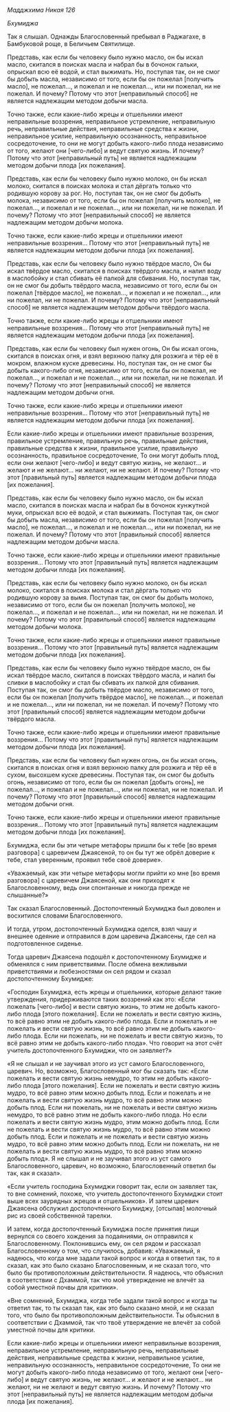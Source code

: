 *Мадджхима Никая 126*

*Бхумиджа*

Так я слышал\. Однажды Благословенный пребывал в Раджагахе, в Бамбуковой роще, в Беличьем Святилище\.

Представь, как если бы человеку было нужно масло,  он бы искал масло, скитался в поисках масла и набрал бы в бочонок гальки, опрыскал всю её водой, и стал выжимать\. Но, поступая так, он не смог бы добыть масла, независимо от того, если бы он пожелал \[получить масло\], не пожелал\.\.\., и пожелал и не пожелал\.\.\., или ни пожелал, ни не пожелал\. И почему? Потому что этот \[неправильный способ\] не является надлежащим методом добычи масла\.

Точно также, если какие\-либо жрецы и отшельники имеют неправильные воззрения, неправильное устремление, неправильную речь, неправильные действия, неправильные средства к жизни, неправильное усилие, неправильную осознанность, неправильное сосредоточение,  то они не могут добыть какого\-либо плода независимо от того, желают они \[чего\-либо\] и ведут святую жизнь\.    И почему? Потому что этот \[неправильный путь\] не является надлежащим методом добычи плода \[их пожелания\]\.

Представь, как если бы человеку было нужно молоко,  он бы искал молоко, скитался в поисках молока и стал дёргать только что родившую корову за рог\. Но, поступая так, он не смог бы добыть молока, независимо от того, если бы он пожелал \[получить молоко\], не пожелал\.\.\., и пожелал и не пожелал\.\.\., или ни пожелал, ни не пожелал\. И почему? Потому что этот \[неправильный способ\] не является надлежащим методом добычи молока\.

Точно также, если какие\-либо жрецы и отшельники имеют неправильные воззрения…      Потому что этот \[неправильный путь\] не является надлежащим методом добычи плода \[их пожелания\]\.

Представь, как если бы человеку было нужно твёрдое масло,  Он бы искал твёрдое масло, скитался в поисках твёрдого масла, и налил воду в маслобойку и стал сбивать её палкой для сбивания\. Но, поступая так, он не смог бы добыть твёрдого масла, независимо от того, если бы он пожелал \[твёрдое масло\], не пожелал\.\.\., и пожелал и не пожелал\.\.\., или ни пожелал, ни не пожелал\. И почему? Потому что этот \[неправильный способ\] не является надлежащим методом добычи твёрдого масла\.

Точно также, если какие\-либо жрецы и отшельники имеют неправильные воззрения…      Потому что этот \[неправильный путь\] не является надлежащим методом добычи плода \[их пожелания\]\.

Представь, как если бы человеку был нужен огонь,  Он бы искал огонь, скитался в поисках огня, и взял верхнюю палку для розжига и тёр её в мокром, влажном куске древесины\. Но, поступая так, он не смог бы добыть какого\-либо огня, независимо от того, если бы он пожелал, не пожелал\.\.\., и пожелал и не пожелал\.\.\., или ни пожелал, ни не пожелал\. И почему? Потому что этот \[неправильный способ\] не является надлежащим методом добычи огня\.

Точно также, если какие\-либо жрецы и отшельники имеют неправильные воззрения…      Потому что этот \[неправильный путь\] не является надлежащим методом добычи плода \[их пожелания\]\.

Если какие\-либо жрецы и отшельники имеют правильные воззрения, правильное устремление, правильную речь, правильные действия, правильные средства к жизни, правильное усилие, правильную осознанность, правильное сосредоточение,  То они могут добыть плод, если они желают \[чего\-либо\] и ведут святую жизнь, не желают\.\.\. и желают и не желают\.\.\. ни желают, ни не желают\. И почему? Потому что этот \[правильный путь\] является надлежащим методом добычи плода \[их пожелания\]\.

Представь, как если бы человеку было нужно масло,  он бы искал масло, скитался в поисках масла и набрал бы в бочонок кунжутной муки, опрыскал всю её водой, и стал выжимать\. Поступая так, он смог бы добыть масла, независимо от того, если бы он пожелал \[получить масло\], не пожелал\.\.\., и пожелал и не пожелал\.\.\., или ни пожелал, ни не пожелал\. И почему? Потому что этот \[правильный способ\] является надлежащим методом добычи масла\.

Точно также, если какие\-либо жрецы и отшельники имеют правильные воззрения…      Потому что этот \[правильный путь\] является надлежащим методом добычи плода \[их пожелания\]\.

Представь, как если бы человеку было нужно молоко,  он бы искал молоко, скитался в поисках молока и стал дёргать только что родившую корову за вымя\. Поступая так, он смог бы добыть молоко, независимо от того, если бы он пожелал \[получить молоко\], не пожелал\.\.\., и пожелал и не пожелал\.\.\., или ни пожелал, ни не пожелал\. И почему? Потому что этот \[правильный способ\] является надлежащим методом добычи молока\.

Точно также, если какие\-либо жрецы и отшельники имеют правильные воззрения…      Потому что этот \[правильный путь\] является надлежащим методом добычи плода \[их пожелания\]\.

Представь, как если бы человеку было нужно твёрдое масло,  он бы искал твёрдое масло, скитался в поисках твёрдого масла, и налил бы сливки в маслобойку и стал бы сбивать их палкой для сбивания\. Поступая так, он смог бы добыть твёрдое масло, независимо от того, если бы он пожелал \[получить твёрдое масло\], не пожелал\.\.\., и пожелал и не пожелал\.\.\., или ни пожелал, ни не пожелал\. И почему? Потому что этот \[правильный способ\] является надлежащим методом добычи твёрдого масла\.

Точно также, если какие\-либо жрецы и отшельники имеют правильные воззрения…      Потому что этот \[правильный путь\] является надлежащим методом добычи плода \[их пожелания\]\.

Представь, как если бы человеку был нужен огонь,  он бы искал огонь, скитался в поисках огня и взял верхнюю палку для розжига и тёр её в сухом, высохшем куске древесины\. Поступая так, он смог бы добыть огонь, независимо от того, если бы он пожелал \[добыть огонь\], не пожелал\.\.\., и пожелал и не пожелал\.\.\., или ни пожелал, ни не пожелал\. И почему? Потому что этот \[правильный способ\] является надлежащим методом добычи огня\.

Точно также, если какие\-либо жрецы и отшельники имеют правильные воззрения…      Потому что этот \[правильный путь\] является надлежащим методом добычи плода \[их пожелания\]\.

Бхумиджа, если бы эти четыре метафоры пришли бы к тебе \[во время разговора\] с царевичем Джаясеной, то он бы тут же обрёл доверие к тебе, стал уверенным, проявил тебе своё доверие»\.

«Уважаемый, как эти четыре метафоры могли прийти ко мне \[во время разговора\] с царевичем Джаясеной, как они приходят к Благословенному, ведь они спонтанные и никогда прежде не слышанные?»

Так сказал Благословенный\. Достопочтенный Бхумиджа был доволен и восхитился словами Благословенного\.

И тогда, утром, достопочтенный Бхумиджа оделся, взял чашу и внешнее одеяние и отправился в дом царевича Джаясены, где сел на подготовленное сиденье\.

Тогда царевич Джаясена подошёл к достопочтенному Бхумидже и обменялся с ним приветствиями\. После обмена вежливыми приветствиями и любезностями он сел рядом и сказал достопочтенному Бхумидже:

«Господин Бхумиджа, есть жрецы и отшельники, которые делают такие утверждения, придерживаются таких воззрений как это: «Если пожелать \[чего\-либо\] и вести святую жизнь, то этим не добыть какого\-либо плода \[этого пожелания\]\. Если не пожелать и вести святую жизнь, то всё равно этим не добыть какого\-либо плода\. Если и пожелать и не пожелать и вести святую жизнь, то всё равно этим не добыть какого\-либо плода\. Если ни пожелать, ни не пожелать и вести святую жизнь, то всё равно этим не добыть какого\-либо плода»\. Что говорит на этот счёт учитель достопочтенного Бхумиджи,  что он заявляет?»

«Я не слышал и не заучивал этого из уст самого Благословенного, царевич\. Но, возможно, Благословенный мог бы сказать так: «Если пожелать и вести святую жизнь немудро, то этим не добыть какого\-либо плода \[этого пожелания\]\. Если не пожелать и вести святую жизнь мудро, то всё равно этим можно добыть плод\. Если и пожелать и не пожелать и вести святую жизнь мудро, то всё равно этим можно добыть плод\. Если ни пожелать, ни не пожелать и вести святую жизнь немудро, то всё равно этим не добыть какого\-либо плода\. Но если пожелать и вести святую жизнь мудро, этим можно добыть плод\. Если не пожелать и вести святую жизнь мудро, то всё равно этим можно добыть плод\. Если и пожелать и не пожелать и вести святую жизнь мудро, то всё равно этим можно добыть плод\. Если ни пожелать, ни не пожелать и вести святую жизнь мудро, то всё равно этим можно добыть плод»\. Я не слышал и не заучивал этого из уст самого Благословенного, царевич, но возможно, Благословенный ответил бы так, как я сказал»\.

«Если учитель господина Бхумиджи говорит так, если он заявляет так, то вне сомнений, похоже, что учитель достопочтенного Бхумиджи стоит выше всех заурядных жрецов и отшельников»\. И затем царевич Джаясена обслужил достопочтенного Бхумиджу, \[отсыпав\] молочный рис из своей собственной тарелки\.

И затем, когда достопочтенный Бхумиджа после принятия пищи вернулся со своего хождения за подаяниями, он отправился к Благословенному\. Поклонившись ему, он сел рядом и рассказал Благословенному о том, что случилось, добавив:                        «Уважаемый, я надеюсь, что когда мне задали такой вопрос и когда я ответил так, то я сказал, как это было сказано Благословенным, и не сказал того, что было бы противоположным действительности\.  Я надеюсь, что объяснил в соответствии с Дхаммой, так что моё утверждение не влечёт за собой уместной почвы для критики»\.

«Вне сомнений, Бхумиджа, когда тебе задали такой вопрос и когда ты ответил так, то ты сказал так, как это было сказано мной, и не сказал того, что было бы противоположным действительности\. Ты объяснил в соответствии с Дхаммой, так что твоё утверждение не влечёт за собой уместной почвы для критики\.

Если какие\-либо жрецы и отшельники имеют неправильные воззрения, неправильное устремление, неправильную речь, неправильные действия, неправильные средства к жизни, неправильное усилие, неправильную осознанность, неправильное сосредоточение,  То они не могут добыть какого\-либо плода независимо от того, желают они \[чего\-либо\] и ведут святую жизнь, не желают\.\.\. и желают и не желают\.\.\. ни желают, ни не желают и ведут святую жизнь\. И почему? Потому что этот \[неправильный путь\] не является надлежащим методом добычи плода \[их пожелания\]\.
